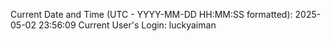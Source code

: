 Current Date and Time (UTC - YYYY-MM-DD HH:MM:SS formatted): 2025-05-02 23:56:09
Current User's Login: luckyaiman
